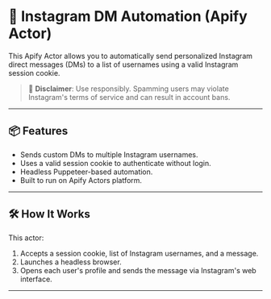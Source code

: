 # 🤖 Instagram DM Automation (Apify Actor)

This Apify Actor allows you to automatically send personalized Instagram direct messages (DMs) to a list of usernames using a valid Instagram session cookie.

> 🚨 **Disclaimer**: Use responsibly. Spamming users may violate Instagram's terms of service and can result in account bans.

---

## 📦 Features

- Sends custom DMs to multiple Instagram usernames.
- Uses a valid session cookie to authenticate without login.
- Headless Puppeteer-based automation.
- Built to run on Apify Actors platform.

---

## 🛠️ How It Works

This actor:
1. Accepts a session cookie, list of Instagram usernames, and a message.
2. Launches a headless browser.
3. Opens each user's profile and sends the message via Instagram's web interface.

---

